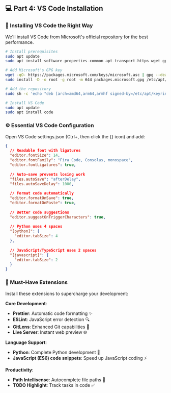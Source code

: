 ## 💻 Part 4: VS Code Installation

### 🚀 Installing VS Code the Right Way

We'll install VS Code from Microsoft's official repository for the best performance.

```bash
# Install prerequisites
sudo apt update
sudo apt install software-properties-common apt-transport-https wget gpg

# Add Microsoft's GPG key
wget -qO- https://packages.microsoft.com/keys/microsoft.asc | gpg --dearmor > packages.microsoft.gpg
sudo install -D -o root -g root -m 644 packages.microsoft.gpg /etc/apt/keyrings/packages.microsoft.gpg

# Add the repository
sudo sh -c 'echo "deb [arch=amd64,arm64,armhf signed-by=/etc/apt/keyrings/packages.microsoft.gpg] https://packages.microsoft.com/repos/code stable main" > /etc/apt/sources.list.d/vscode.list'

# Install VS Code
sudo apt update
sudo apt install code
```

### ⚙️ Essential VS Code Configuration

Open VS Code settings.json (Ctrl+, then click the {} icon) and add:

```json
{
  // Readable font with ligatures
  "editor.fontSize": 14,
  "editor.fontFamily": "Fira Code, Consolas, monospace",
  "editor.fontLigatures": true,
  
  // Auto-save prevents losing work
  "files.autoSave": "afterDelay",
  "files.autoSaveDelay": 1000,
  
  // Format code automatically
  "editor.formatOnSave": true,
  "editor.formatOnPaste": true,
  
  // Better code suggestions
  "editor.suggestOnTriggerCharacters": true,
  
  // Python uses 4 spaces
  "[python]": {
    "editor.tabSize": 4
  },
  
  // JavaScript/TypeScript uses 2 spaces
  "[javascript]": {
    "editor.tabSize": 2
  }
}
```

### 🧩 Must-Have Extensions

Install these extensions to supercharge your development:

**Core Development**:
- **Prettier**: Automatic code formatting ✨
- **ESLint**: JavaScript error detection 🔍
- **GitLens**: Enhanced Git capabilities 🐙
- **Live Server**: Instant web preview 🌐

**Language Support**:
- **Python**: Complete Python development 🐍
- **JavaScript (ES6) code snippets**: Speed up JavaScript coding ⚡

**Productivity**:
- **Path Intellisense**: Autocomplete file paths 📁
- **TODO Highlight**: Track tasks in code ✅